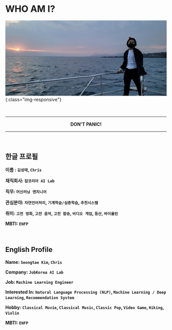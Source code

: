 # WHO AM I?

![profile_photo](Images/profile_photo.jpg){:class="img-responsive"}

<br>

----

<p align="center"><b>DON'T PANIC!<b/><p/>

----

<br>

## 한글 프로필

**이름** : `김성태`, `Chris`

**재직회사**: `잡코리아 AI Lab`

**직무**: `머신러닝 엔지니어`

**관심분야**: `자연언어처리`, `기계학습/심층학습`, `추천시스템`

**취미**: `고전 영화`, `고전 음악`, `고전 팝송`, `비디오 게임`, `등산`, `바이올린`

**MBTI**: `ENFP`

<br>

## English Profile

**Name**: `Seongtae Kim`, `Chris`

**Company**: `JobKorea AI Lab`

**Job**: `Machine Learning Engineer`

**Interested In**: `Natural Language Processing (NLP)`, `Machine Learning / Deep Learning`, `Recommendation System`

**Hobby**: `Classical Movie`, `Classical Music`, `Classic Pop`, `Video Game`, `Hiking`, `Violin`

**MBTI**: `ENFP`

<br>

